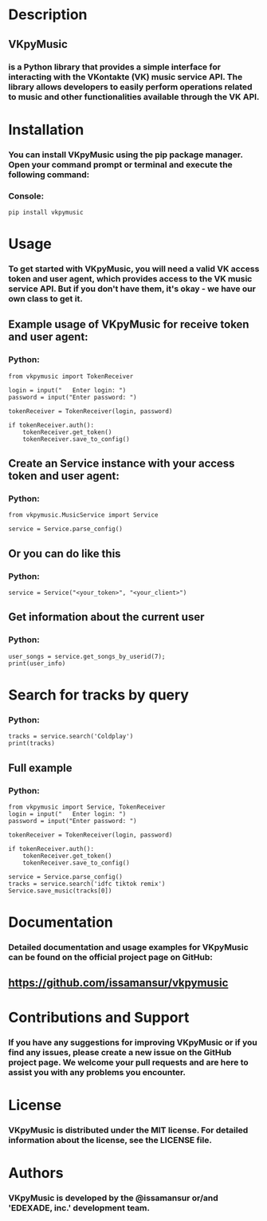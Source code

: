 # Description
## VKpyMusic 
### is a Python library that provides a simple interface for interacting with the VKontakte (VK) music service API. The library allows developers to easily perform operations related to music and other functionalities available through the VK API.

# Installation
### You can install VKpyMusic using the pip package manager. Open your command prompt or terminal and execute the following command:

### Console:
```
pip install vkpymusic
```

# Usage
### To get started with VKpyMusic, you will need a valid VK access token and user agent, which provides access to the VK music service API. But if you don't have them, it's okay - we have our own class to get it.

## Example usage of VKpyMusic for receive token and user agent:
### Python:
```
from vkpymusic import TokenReceiver

login = input("   Enter login: ")
password = input("Enter password: ")

tokenReceiver = TokenReceiver(login, password)

if tokenReceiver.auth():
    tokenReceiver.get_token()
    tokenReceiver.save_to_config()
```
## Create an Service instance with your access token and user agent:
### Python:
```
from vkpymusic.MusicService import Service

service = Service.parse_config()
```
## Or you can do like this
### Python:
```
service = Service("<your_token>", "<your_client>")
```

## Get information about the current user
### Python:
```
user_songs = service.get_songs_by_userid(7);
print(user_info)
```
# Search for tracks by query
### Python:
```
tracks = service.search('Coldplay')
print(tracks)
```

## Full example
### Python:
```
from vkpymusic import Service, TokenReceiver
login = input("   Enter login: ")
password = input("Enter password: ")

tokenReceiver = TokenReceiver(login, password)

if tokenReceiver.auth():
    tokenReceiver.get_token()
    tokenReceiver.save_to_config()

service = Service.parse_config()
tracks = service.search('idfc tiktok remix')
Service.save_music(tracks[0])
```
# Documentation
### Detailed documentation and usage examples for VKpyMusic can be found on the official project page on GitHub: 
## https://github.com/issamansur/vkpymusic


# Contributions and Support
### If you have any suggestions for improving VKpyMusic or if you find any issues, please create a new issue on the GitHub project page. We welcome your pull requests and are here to assist you with any problems you encounter.

# License
### VKpyMusic is distributed under the MIT license. For detailed information about the license, see the LICENSE file.

# Authors
### VKpyMusic is developed by the @issamansur or/and 'EDEXADE, inc.' development team.
